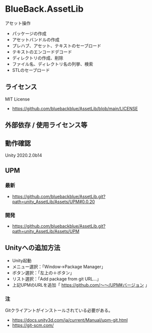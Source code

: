 # BlueBack.AssetLib
アセット操作
* パッケージの作成
* アセットバンドルの作成
* プレハブ、アセット、テキストのセーブロード
* テキストのエンコードデコード
* ディレクトリの作成、削除
* ファイル名、ディレクトリ名の列挙、検索
* STLのセーブロード

## ライセンス
MIT License
* https://github.com/bluebackblue/AssetLib/blob/main/LICENSE

## 外部依存 / 使用ライセンス等

## 動作確認
Unity 2020.2.0b14

## UPM
### 最新
* https://github.com/bluebackblue/AssetLib.git?path=unity_AssetLib/Assets/UPM#0.0.20
### 開発
* https://github.com/bluebackblue/AssetLib.git?path=unity_AssetLib/Assets/UPM

## Unityへの追加方法
* Unity起動
* メニュー選択：「Window->Package Manager」
* ボタン選択：「左上の＋ボタン」
* リスト選択：「Add package from git URL...」
* 上記UPMのURLを追加「 https://github.com/～～/UPM#バージョン 」
### 注
Gitクライアントがインストールされている必要がある。
* https://docs.unity3d.com/ja/current/Manual/upm-git.html
* https://git-scm.com/

